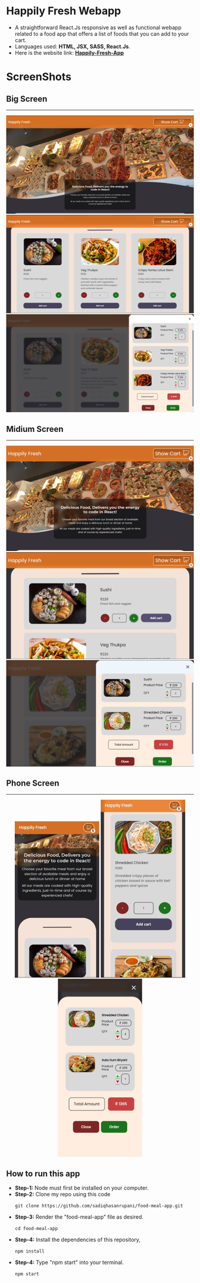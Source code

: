 # Happily Fresh Webapp

- A straightforward React.Js responsive as well as functional webapp related to a food app that offers a list of foods that you can add to your cart.
- Languages used: **HTML, JSX, SASS, React.Js**.
- Here is the website link: **[Happily-Fresh-App](https://sadiqhasanrupani.github.io/food-meal-app/)**

# ScreenShots

## Big Screen

---

![BigScreenHero](README/assets/hero_big.png)
![BigScreenItems](README/assets/items_big.png)
![BigScreenCart](README/assets/cart_big.png)

## Midium Screen

---

![MidiumScreenHero](README/assets/hero_laptop.png)
![MidiumScreenItems](README/assets/items_laptop.png)
![MidiumScreenCart](README/assets/cart_laptop.png)

## Phone Screen

---

<div align="center">
  <img src="./README/assets/hero_phone.jpg" width=45%>
  <img src="./README/assets/items_phone.jpg" width=45%>
  <img src="./README/assets/cart_phone.jpg" width=45%>
</div>

## How to run this app

- **Step-1:** Node must first be installed on your computer.
- **Step-2:** Clone my repo using this code
  ```
  git clone https://github.com/sadiqhasanrupani/food-meal-app.git
  ```
- **Step-3:** Render the "food-meal-app" file as desired.
  ```
  cd food-meal-app
  ```
- **Step-4:** Install the dependencies of this repository,
  ```
  npm install
  ```
- **Step-4:** Type "npm start" into your terminal.
  ```
  npm start
  ```
